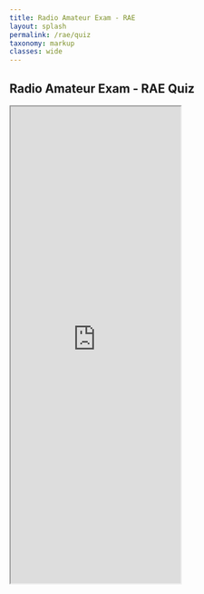 ```yaml
---
title: Radio Amateur Exam - RAE
layout: splash
permalink: /rae/quiz
taxonomy: markup
classes: wide
---
```


<h2 data-toc-skip>Radio Amateur Exam - RAE Quiz</h2>

<iframe src="https://zs6gvh.com/rae-quiz.html" class="is-fullwidth" height="840px">
</iframe>